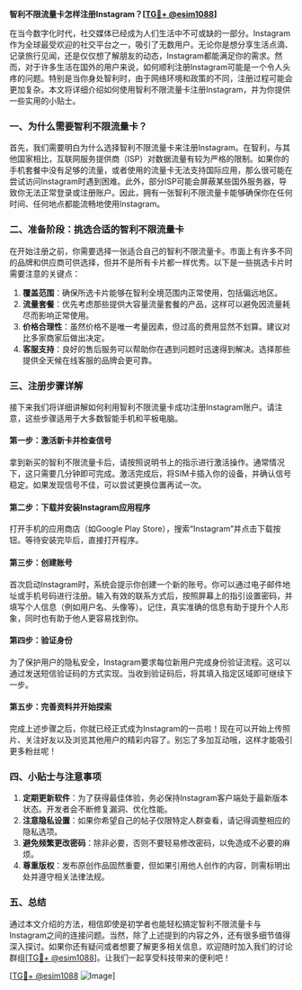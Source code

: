 **智利不限流量卡怎样注册Instagram？[[TG💪+ @esim1088](https://t.me/s/esim1088)]**

在当今数字化时代，社交媒体已经成为人们生活中不可或缺的一部分。Instagram作为全球最受欢迎的社交平台之一，吸引了无数用户。无论你是想分享生活点滴、记录旅行见闻，还是仅仅想了解朋友的动态，Instagram都能满足你的需求。然而，对于许多生活在国外的用户来说，如何顺利注册Instagram可能是一个令人头疼的问题。特别是当你身处智利时，由于网络环境和政策的不同，注册过程可能会更加复杂。本文将详细介绍如何使用智利不限流量卡注册Instagram，并为你提供一些实用的小贴士。

### 一、为什么需要智利不限流量卡？

首先，我们需要明白为什么选择智利不限流量卡来注册Instagram。在智利，与其他国家相比，互联网服务提供商（ISP）对数据流量有较为严格的限制。如果你的手机套餐中没有足够的流量，或者使用的流量卡无法支持国际应用，那么很可能在尝试访问Instagram时遇到困难。此外，部分ISP可能会屏蔽某些国外服务器，导致你无法正常登录或注册账户。因此，拥有一张智利不限流量卡能够确保你在任何时间、任何地点都能流畅地使用Instagram。

### 二、准备阶段：挑选合适的智利不限流量卡

在开始注册之前，你需要选择一张适合自己的智利不限流量卡。市面上有许多不同的品牌和供应商可供选择，但并不是所有卡片都一样优秀。以下是一些挑选卡片时需要注意的关键点：

1. **覆盖范围**：确保所选卡片能够在智利全境范围内正常使用，包括偏远地区。
2. **流量套餐**：优先考虑那些提供大容量流量套餐的产品，这样可以避免因流量耗尽而影响正常使用。
3. **价格合理性**：虽然价格不是唯一考量因素，但过高的费用显然不划算。建议对比多家商家后做出决定。
4. **客服支持**：良好的售后服务可以帮助你在遇到问题时迅速得到解决。选择那些提供全天候在线客服的品牌会更可靠。

### 三、注册步骤详解

接下来我们将详细讲解如何利用智利不限流量卡成功注册Instagram账户。请注意，这些步骤适用于大多数智能手机和平板电脑。

#### 第一步：激活新卡并检查信号
拿到新买的智利不限流量卡后，请按照说明书上的指示进行激活操作。通常情况下，这只需要几分钟即可完成。激活完成后，将SIM卡插入你的设备，并确认信号稳定。如果发现信号不佳，可以尝试更换位置再试一次。

#### 第二步：下载并安装Instagram应用程序
打开手机的应用商店（如Google Play Store），搜索“Instagram”并点击下载按钮。等待安装完毕后，直接打开程序。

#### 第三步：创建账号
首次启动Instagram时，系统会提示你创建一个新的账号。你可以通过电子邮件地址或手机号码进行注册。输入有效的联系方式后，按照屏幕上的指引设置密码，并填写个人信息（例如用户名、头像等）。记住，真实准确的信息有助于提升个人形象，同时也有助于他人更容易找到你。

#### 第四步：验证身份
为了保护用户的隐私安全，Instagram要求每位新用户完成身份验证流程。这可以通过发送短信验证码的方式实现。当收到验证码后，将其填入指定区域即可继续下一步。

#### 第五步：完善资料并开始探索
完成上述步骤之后，你就已经正式成为Instagram的一员啦！现在可以开始上传照片、关注好友以及浏览其他用户的精彩内容了。别忘了多加互动哦，这样才能吸引更多粉丝呢！

### 四、小贴士与注意事项

1. **定期更新软件**：为了获得最佳体验，务必保持Instagram客户端处于最新版本状态。开发者会不断修复漏洞、优化性能。
2. **注意隐私设置**：如果你希望自己的帖子仅限特定人群查看，请记得调整相应的隐私选项。
3. **避免频繁更改密码**：除非必要，否则不要轻易修改密码，以免造成不必要的麻烦。
4. **尊重版权**：发布原创作品固然重要，但如果引用他人创作的内容，则需标明出处并遵守相关法律法规。

### 五、总结

通过本文介绍的方法，相信即使是初学者也能轻松搞定智利不限流量卡与Instagram之间的连接问题。当然，除了上述提到的内容之外，还有很多细节值得深入探讨。如果你还有疑问或者想要了解更多相关信息，欢迎随时加入我们的讨论群组[[TG💪+ @esim1088](https://t.me/s/esim1088)]。让我们一起享受科技带来的便利吧！

[[TG💪+ @esim1088](https://t.me/s/esim1088) ![Image](https://i.postimg.cc/4NQfJmqS/Snipaste-2025-05-13-00-14-12.png)]